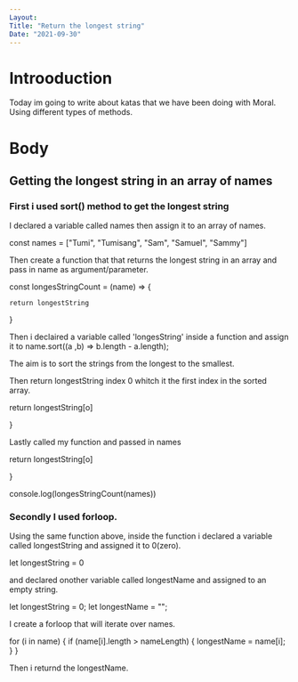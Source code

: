 ```yaml
---
Layout:
Title: "Return the longest string"
Date: "2021-09-30"
---
```


# Introoduction

Today im going to write about katas that we have been doing with Moral. Using different types of methods.

# Body

## Getting the longest string in an array of names

### First i used sort() method to get the longest string

I declared a variable called names then assign it to an array of names.

const names = ["Tumi", "Tumisang", "Sam", "Samuel", "Sammy"]

Then create a function that that returns the longest string in an array and pass in name as argument/parameter.

const longesStringCount = (name) => {

    return longestString

}

Then i declaired a variable called 'longesString' inside a function and assign it to name.sort((a ,b) => b.length - a.length);

The aim is to sort the strings from the longest to the smallest.

Then return longestString index 0 whitch it the first index in the sorted array.

return longestString[o]

}

Lastly called my function and passed in names

return longestString[o]

}

console.log(longesStringCount(names))

### Secondly I used forloop.

Using the same function above, inside the function i declared a variable called longestString and assigned it to 0(zero).

let longestString = 0

and declared onother variable called longestName and assigned to an empty string.

let longestString = 0;
let longestName = "";

I create a forloop that will iterate over names.

for (i in name) {
if (name[i].length > nameLength) {
longestName = name[i];
}
}

Then i returnd the longestName.

